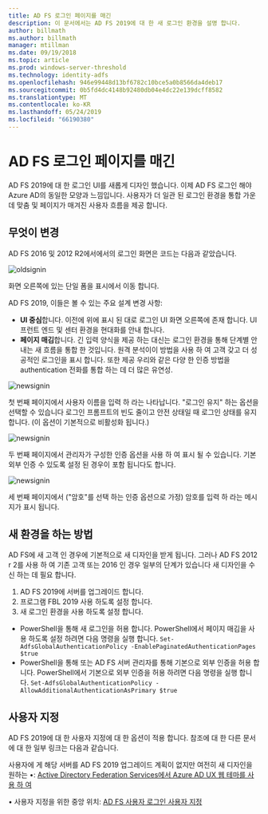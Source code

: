```yaml
---
title: AD FS 로그인 페이지를 매긴
description: 이 문서에서는 AD FS 2019에 대 한 새 로그인 환경을 설명 합니다.
author: billmath
ms.author: billmath
manager: mtillman
ms.date: 09/19/2018
ms.topic: article
ms.prod: windows-server-threshold
ms.technology: identity-adfs
ms.openlocfilehash: 946e99448d13bf6782c10bce5a0b8566da4deb17
ms.sourcegitcommit: 0b5fd4dc4148b92480db04e4dc22e139dcff8582
ms.translationtype: MT
ms.contentlocale: ko-KR
ms.lasthandoff: 05/24/2019
ms.locfileid: "66190380"
---
```

# <a name="ad-fs-paginated-sign-in"></a>AD FS 로그인 페이지를 매긴


AD FS 2019에 대 한 로그인 UI를 새롭게 디자인 했습니다.  이제 AD FS 로그인 해야 Azure AD의 동일한 모양과 느낌입니다.  사용자가 더 일관 된 로그인 환경을 통합 가운데 맞춤 및 페이지가 매겨진 사용자 흐름을 제공 합니다. 

## <a name="whats-changing"></a>무엇이 변경
AD FS 2016 및 2012 R2에서에서의 로그인 화면은 코드는 다음과 같았습니다.

![oldsignin](media/AD-FS-paginated-sign-in/signin1.png)

화면 오른쪽에 있는 단일 폼을 표시에서 이동 합니다.

AD FS 2019, 이들은 볼 수 있는 주요 설계 변경 사항:


- **UI 중심**합니다. 이전에 위에 표시 된 대로 로그인 UI 화면 오른쪽에 존재 합니다. UI 프런트 엔드 및 센터 환경을 현대화를 안내 합니다.
- **페이지 매김**합니다. 긴 입력 양식을 제공 하는 대신는 로그인 환경을 통해 단계별 안내는 새 흐름을 통합 한 것입니다. 원격 분석이이 방법을 사용 하 여 고객 갖고 더 성공적인 로그인을 표시 합니다. 또한 제공 우리와 같은 다양 한 인증 방법을 authentication 전화를 통합 하는 데 더 많은 유연성. 

![newsignin](media/AD-FS-paginated-sign-in/signin2.png)

첫 번째 페이지에서 사용자 이름을 입력 하 라는 나타납니다. "로그인 유지" 하는 옵션을 선택할 수 있습니다 로그인 프롬프트의 빈도 줄이고 안전 상태일 때 로그인 상태를 유지 합니다. (이 옵션이 기본적으로 비활성화 됩니다.)

![newsignin](media/AD-FS-paginated-sign-in/signin3.png)

두 번째 페이지에서 관리자가 구성한 인증 옵션을 사용 하 여 표시 될 수 있습니다. 기본 외부 인증 수 있도록 설정 된 경우이 포함 됩니다도 합니다.

![newsignin](media/AD-FS-paginated-sign-in/signin4.png)

세 번째 페이지에서 ("암호"를 선택 하는 인증 옵션으로 가정) 암호를 입력 하 라는 메시지가 표시 됩니다. 

## <a name="how-to-get-the-new-experience"></a>새 환경을 하는 방법
AD FS에 새 고객 인 경우에 기본적으로 새 디자인을 받게 됩니다. 그러나 AD FS 2012 r 2를 사용 하 여 기존 고객 또는 2016 인 경우 일부의 단계가 있습니다 새 디자인을 수신 하는 데 필요 합니다. 

1. AD FS 2019에 서버를 업그레이드 합니다. 
2.  프로그램 FBL 2019 사용 하도록 설정 합니다.
3.  새 로그인 환경을 사용 하도록 설정 합니다.
- PowerShell을 통해 새 로그인을 허용 합니다. PowerShell에서 페이지 매김을 사용 하도록 설정 하려면 다음 명령을 실행 합니다. ``Set-AdfsGlobalAuthenticationPolicy -EnablePaginatedAuthenticationPages $true``
- PowerShell을 통해 또는 AD FS 서버 관리자를 통해 기본으로 외부 인증을 허용 합니다. PowerShell에서 기본으로 외부 인증을 허용 하려면 다음 명령을 실행 합니다. ``Set-AdfsGlobalAuthenticationPolicy -AllowAdditionalAuthenticationAsPrimary $true``

## <a name="customization"></a>사용자 지정
AD FS 2019에 대 한 사용자 지정에 대 한 옵션이 적용 합니다. 참조에 대 한 다른 문서에 대 한 일부 링크는 다음과 같습니다. 

사용자에 게 해당 서버를 AD FS 2019 업그레이드 계획이 없지만 여전히 새 디자인을 원하는 •: [Active Directory Federation Services에서 Azure AD UX 웹 테마를 사용 하 여](azure-ux-web-theme-in-ad-fs.md)

• 사용자 지정을 위한 중앙 위치: [AD FS 사용자 로그인 사용자 지정](ad-fs-user-sign-in-customization.md)
